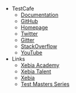 * TestCafe
  * [Documentation](https://docs.cypress.io/)
  * [GitHub](https://github.com/cypress-io/cypress)
  * [Homepage](https://cypress.io/)
  * [Twitter](https://twitter.com/Cypress_io)
  * [Gitter](https://gitter.im/cypress-io/cypress)
  * [StackOverflow](https://stackoverflow.com/questions/tagged/cypress)
  * [YouTube](https://www.youtube.com/channel/UC-EOsTo2l2x39e4JmSaWNRQ/videos)
* Links
  * [Xebia Academy](https://training.xebia.com/)
  * [Xebia Talent](https://xebiatalent.com/)
  * [Xebia](https://www.xebia.com/)
  * [Test Masters Series](https://www.meetup.com/Test-Masters-Series/)

